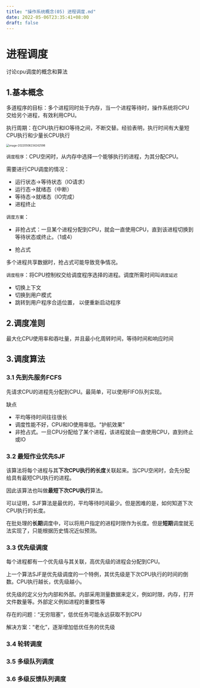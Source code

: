 ```yaml
---
title: "操作系统概念(05) 进程调度.md"
date: 2022-05-06T23:35:41+08:00
draft: false
---
```




# 进程调度

讨论cpu调度的概念和算法

## 1.基本概念 

多道程序的目标：多个进程同时处于内存，当一个进程等待时，操作系统将CPU交给另个进程，有效利用CPU。

执行周期：在CPU执行和IO等待之间，不断交替。经验表明，执行时间有大量短CPU执行和少量长CPU执行

<img src="https://cdn.jsdelivr.net/gh/qiaocco/img-repo/img/202205062342184.png" alt="image-20220506234242598" style="zoom: 50%;" />

`调度程序`：CPU空闲时，从内存中选择一个能够执行的进程，为其分配CPU。

需要进行CPU调度的情况：

- 运行状态->等待状态（IO请求）
- 运行态->就绪态（中断）
- 等待态->就绪态（IO完成）
- 进程终止

`调度方案`：

- 非抢占式：一旦某个进程分配到CPU，就会一直使用CPU，直到该进程切换到等待状态或终止。（1或4）

- 抢占式

多个进程共享数据时，抢占式可能导致竞争情况。



`调度程序`：将CPU控制权交给调度程序选择的进程。调度所需时间叫`调度延迟`

- 切换上下文
- 切换到用户模式
- 跳转到用户程序合适位置， 以便重新启动程序



## 2.调度准则

最大化CPU使用率和吞吐量，并且最小化周转时间，等待时间和响应时间



## 3.调度算法

### 3.1 先到先服务FCFS

先请求CPU的进程先分配到CPU。最简单，可以使用FIFO队列实现。

缺点

- 平均等待时间往往很长
- 调度性能不好，CPU和IO使用率低。“护航效果”
- 非抢占式。一旦CPU分配给了某个进程，该进程就会一直使用CPU，直到终止或IO

### 3.2 最短作业优先SJF

该算法将每个进程与其**下次CPU执行的长度**关联起来。当CPU空闲时，会先分配给具有最短CPU执行的进程。

因此该算法也叫做**最短下次CPU执行**算法。

可以证明，SJF算法是最优的，平均等待时间最少。但是困难的是，如何知道下次CPU执行的长度。

在批处理的**长期**调度中，可以将用户指定的进程时限作为长度。但是**短期**调度就无法实现了，只能根据历史情况近似预测。

### 3.3 优先级调度

每个进程都有一个优先级与其关联，高优先级的进程会分配到CPU。

上一个算法SJF是优先级调度的一个特例，其优先级是下次CPU执行的时间的倒数。CPU执行越长，优先级越小。

优先级的定义分为内部和外部。内部采用测量数据来定义，例如时限，内存，打开文件数量等。外部定义例如进程的重要性等 

存在的问题：“无穷阻塞”，低优任务可能永远获取不到CPU

解决方案：“老化”，逐渐增加低优任务的优先级

### 3.4 轮转调度

### 3.5 多级队列调度

### 3.6 多级反馈队列调度





